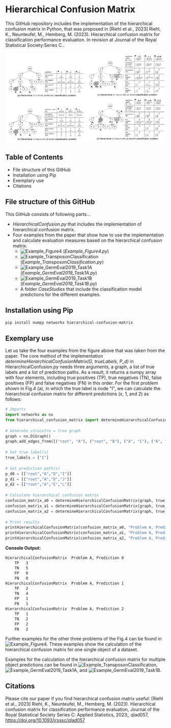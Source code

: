 # Hierarchical Confusion Matrix
This GitHub repository includes the implementation of the hierarchical confusion matrix in Python, that was proposed in [Riehl et al., 2023] Riehl, K., Neunteufel, M., Hemberg, M. (2023). Hierarchical confusion matrix for classification performance evaluation. In revision at Journal of the Royal Statistical Society:Series C..

![Hierarchical Confusion Matrix Examples](https://github.com/DerKevinRiehl/HierarchicalConfusionMatrix/blob/main/ExampleProblems.png)

## Table of Contents
* File structure of this GitHub
* Installation using Pip
* Exemplary use
* Citations

## File structure of this GitHub
This GitHub consists of following parts...
* *HierarchicalConfusion.py* that includes the implementation of hierarchical confusion matrix.
* Four examples from the paper that show how to use the implementation and calculate evaluation measures based on the hierarchical confusion matrix.
  * ![Example_Figure4](https://github.com/DerKevinRiehl/HierarchicalConfusionMatrix/blob/main/JupyterNotebooks/Example_Figure4.ipynb) (*Example_Figure4.py*)
  * ![Example_TransposonClassification](https://github.com/DerKevinRiehl/HierarchicalConfusionMatrix/blob/main/JupyterNotebooks/Example_TransposonClassification.ipynb) (*Example_TransposonClassification.py*)
  * ![Example_GermEval2019_Task1A](https://github.com/DerKevinRiehl/HierarchicalConfusionMatrix/blob/main/JupyterNotebooks/Example_GermEval2019_Task1A.ipynb) (*Example_GermEval2019_Task1A.py*)
  * ![Example_GermEval2019_Task1B](https://github.com/DerKevinRiehl/HierarchicalConfusionMatrix/blob/main/JupyterNotebooks/Example_GermEval2019_Task1B.ipynb) (*Example_GermEval2019_Task1B.py*)
  * A folder *CaseStudies* that include the classification model predictions for the different examples.

## Installation using Pip
```
pip install numpy networkx hierarchical-confusion-matrix
```

## Exemplary use
Let us take the four examples from the figure above that was taken from the paper.
The core method of the implementation *determineHierarchicalConfusionMatrix(G, trueLabels, P_d)* in HierarchicalConfusion.py needs three arguments, a graph, a list of true labels and a list of prediction paths. As a result, it returns a numpy array with four elements, including true positives (TP), true negatives (TN), false positives (FP) and false negatives (FN) in this order.
For the first problem shown in Fig.4 (a), in which the true label is node "I", we can calculate the hierarchical confusion matrix for different predictions (x, 1, and 2) as follows:
```python
# Imports
import networkx as nx
from hierarchical_confusion_matrix import determineHierarchicalConfusionMatrix, printHierarchicalConfusionMatrix

# Generate strucutre = tree graph
graph = nx.DiGraph()
graph.add_edges_from([("root", "A"), ("root", "B"), ("A", "C"), ("A", "D"), ("A", "E"), ("C", "H"), ("D","I"), ("D","J"), ("D","K"), ("E","L"), ("E","M"), ("B","F"), ("B","G")])

# Set true label(s)
true_labels = ["I"]

# Set prediction path(s)
p_d0 = [["root","A","D","I"]]
p_d1 = [["root","A","D","J"]]
p_d2 = [["root","A","E","L"]]

# Calculate hierarchical confusion matrix
confusion_matrix_a0 = determineHierarchicalConfusionMatrix(graph, true_labels, p_d0)
confusion_matrix_a1 = determineHierarchicalConfusionMatrix(graph, true_labels, p_d1)
confusion_matrix_a2 = determineHierarchicalConfusionMatrix(graph, true_labels, p_d2)

# Print results
printHierarchicalConfusionMatrix(confusion_matrix_a0, "Problem A, Prediction 0")
printHierarchicalConfusionMatrix(confusion_matrix_a1, "Problem A, Prediction 1")
printHierarchicalConfusionMatrix(confusion_matrix_a2, "Problem A, Prediction 2")
```
**Console Output:**
```console
HierarchicalConfusionMatrix  Problem A, Prediction 0
	TP	 3
	TN	 5
	FP	 0
	FN	 0
HierarchicalConfusionMatrix  Problem A, Prediction 1
	TP	 2
	TN	 4
	FP	 1
	FN	 1
HierarchicalConfusionMatrix  Problem A, Prediction 2
	TP	 1
	TN	 2
	FP	 2
	FN	 2
```

Further examples for the other three problems of the Fig.4 can be found in ![Example_Figure4](https://github.com/DerKevinRiehl/HierarchicalConfusionMatrix/blob/main/JupyterNotebooks/Example_Figure4.ipynb).
These examples show the calculation of the hierarchical confusion matrix for one single object of a dataset.

Examples for the calculation of the hierarchical confusion matrix for multiple object predictions can be found in ![Example_TransposonClassification](https://github.com/DerKevinRiehl/HierarchicalConfusionMatrix/blob/main/JupyterNotebooks/Example_TransposonClassification.ipynb), ![Example_GermEval2019_Task1A](https://github.com/DerKevinRiehl/HierarchicalConfusionMatrix/blob/main/JupyterNotebooks/Example_GermEval2019_Task1A.ipynb), and ![Example_GermEval2019_Task1B](https://github.com/DerKevinRiehl/HierarchicalConfusionMatrix/blob/main/JupyterNotebooks/Example_GermEval2019_Task1B.ipynb).

## Citations
Please cite our paper if you find hierarchical confusion matrix useful: [Riehl et al., 2023] Riehl, K., Neunteufel, M., Hemberg, M. (2023). Hierarchical confusion matrix for classification performance evaluation, Journal of the Royal Statistical Society Series C: Applied Statistics, 2023;, qlad057, https://doi.org/10.1093/jrsssc/qlad057
